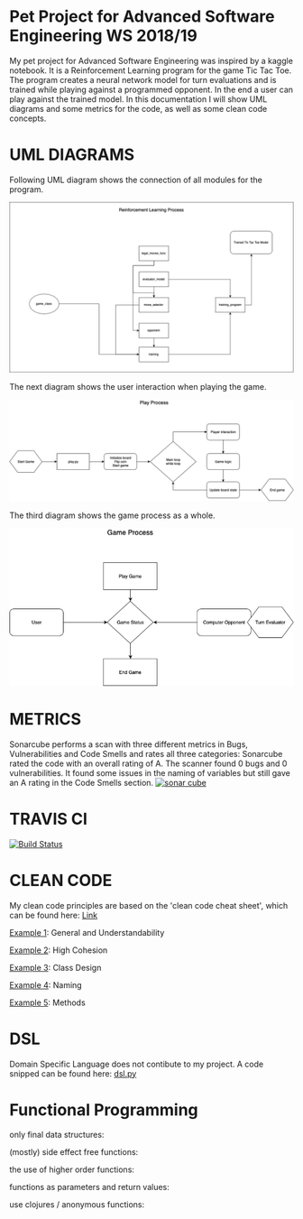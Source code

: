 # Pet Project for Advanced Software Engineering WS 2018/19

My pet project for Advanced Software Engineering was inspired by a kaggle notebook. It is a Reinforcement Learning program for the game Tic Tac Toe. The program creates a neural network model for turn evaluations and is trained while playing against a programmed opponent. In the end a user can play against the trained model. In this documentation I will show UML diagrams and some metrics for the code, as well as some clean code concepts.

# UML DIAGRAMS

Following UML diagram shows the connection of all modules for the program.

![image](images/UML1.png)

The next diagram shows the user interaction when playing the game.

![image](images/UML2.png)

The third diagram shows the game process as a whole.

![image](images/UML3.png)

# METRICS

Sonarcube performs a scan with three different metrics in Bugs, Vulnerabilities and Code Smells and rates all three categories:
Sonarcube rated the code with an overall rating of A. The scanner found 0 bugs and 0 vulnerabilities. It found some issues in the naming of variables but still gave an A rating in the Code Smells section.
[![sonar cube]( https://sonarcloud.io/api/project_badges/measure?project=Sonar_PetProject&metric=alert_status)](https://sonarcloud.io/dashboard?id=agademic_pet_project_tic)

# TRAVIS CI

[![Build Status](https://travis-ci.org/agademic/pet_project_tic.svg?branch=master)](https://travis-ci.org/agademic/pet_project_tic)

# CLEAN CODE

My clean code principles are based on the 'clean code cheat sheet', which can be found here: [Link](https://www.planetgeek.ch/wp-content/uploads/2013/06/Clean-Code-V2.2.pdf)

[Example 1](https://github.com/agademic/pet_project_tic/blob/master/evaluator_model.py#L15): General and Understandability

[Example 2](https://github.com/agademic/pet_project_tic/blob/master/play.py#L20): High Cohesion

[Example 3](https://github.com/agademic/pet_project_tic/blob/master/game_class.py#L12): Class Design

[Example 4](https://github.com/agademic/pet_project_tic/blob/master/opponent.py#L14): Naming

[Example 5](https://github.com/agademic/pet_project_tic/blob/master/opponent.py#L316): Methods

# DSL

Domain Specific Language does not contibute to my project. A code snipped can be found here: [dsl.py](https://github.com/agademic/pet_project_tic/blob/master/dsl.py#L2)

# Functional Programming

only final data structures:

(mostly) side effect free functions:

the use of higher order functions:

functions as parameters and return values:

use clojures / anonymous functions:
